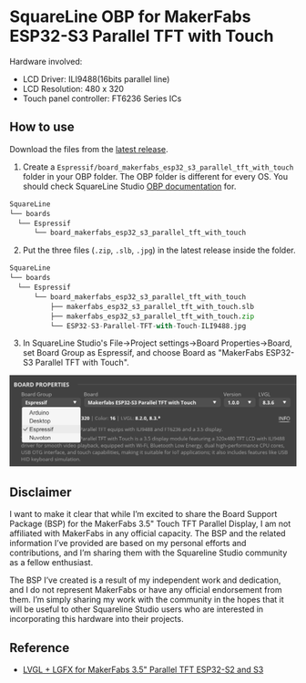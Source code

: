# SquareLine OBP for MakerFabs ESP32-S3 Parallel TFT with Touch 

Hardware involved:

- LCD Driver: ILI9488(16bits parallel line)
- LCD Resolution: 480 x 320
- Touch panel controller: FT6236 Series ICs

## How to use

Download the files from the [latest release](https://github.com/hayschan/board_makerfabs_esp32_s3_parallel_tft_with_touch/releases).

1. Create a `Espressif/board_makerfabs_esp32_s3_parallel_tft_with_touch` folder in your OBP folder. The OBP folder is different for every OS. You should check SquareLine Studio [OBP documentation](https://docs.squareline.io/docs/obp) for.

```python
SquareLine
└── boards
  └── Espressif
      └── board_makerfabs_esp32_s3_parallel_tft_with_touch
```

2. Put the three files (`.zip`, `.slb`, `.jpg`) in the latest release inside the folder.

```python
SquareLine
└── boards
  └── Espressif
      └── board_makerfabs_esp32_s3_parallel_tft_with_touch
          ├── makerfabs_esp32_s3_parallel_tft_with_touch.slb
          ├── makerfabs_esp32_s3_parallel_tft_with_touch.zip
          └── ESP32-S3-Parallel-TFT-with-Touch-ILI9488.jpg
```

3. In SquareLine Studio's File->Project settings->Board Properties->Board, set Board Group as Espressif, and choose Board as "MakerFabs ESP32-S3 Parallel TFT with Touch".

![MakerFabs TFT screenshot in SquareLine Studio](assets/Squareline-MakerFabs-TFT-screenshot.png) 

## Disclaimer

I want to make it clear that while I’m excited to share the Board Support Package (BSP) for the MakerFabs 3.5" Touch TFT Parallel Display, I am not affiliated with MakerFabs in any official capacity. The BSP and the related information I’ve provided are based on my personal efforts and contributions, and I’m sharing them with the Squareline Studio community as a fellow enthusiast.

The BSP I’ve created is a result of my independent work and dedication, and I do not represent MakerFabs or have any official endorsement from them. I’m simply sharing my work with the community in the hopes that it will be useful to other Squareline Studio users who are interested in incorporating this hardware into their projects.

## Reference

- [LVGL + LGFX for MakerFabs 3.5" Parallel TFT ESP32-S2 and S3](https://github.com/radiosound-com/makerfabs-parallel-tft-lvgl-lgfx)